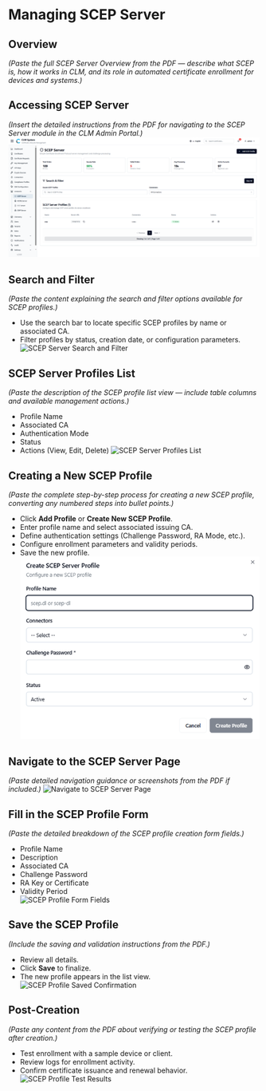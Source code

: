 # Managing SCEP Server

## Overview
*(Paste the full SCEP Server Overview from the PDF — describe what SCEP is, how it works in CLM, and its role in automated certificate enrollment for devices and systems.)*

## Accessing SCEP Server
*(Insert the detailed instructions from the PDF for navigating to the SCEP Server module in the CLM Admin Portal.)*
![SCEP Server Page Overview](images/scep_server_page_overview.png)

## Search and Filter
*(Paste the content explaining the search and filter options available for SCEP profiles.)*
- Use the search bar to locate specific SCEP profiles by name or associated CA.  
- Filter profiles by status, creation date, or configuration parameters.  
![SCEP Server Search and Filter](images/scep_server_search_filter.png)

## SCEP Server Profiles List
*(Paste the description of the SCEP profile list view — include table columns and available management actions.)*
- Profile Name  
- Associated CA  
- Authentication Mode  
- Status  
- Actions (View, Edit, Delete)
![SCEP Server Profiles List](images/scep_server_profiles_list.png)

## Creating a New SCEP Profile
*(Paste the complete step-by-step process for creating a new SCEP profile, converting any numbered steps into bullet points.)*
- Click **Add Profile** or **Create New SCEP Profile**.  
- Enter profile name and select associated issuing CA.  
- Define authentication settings (Challenge Password, RA Mode, etc.).  
- Configure enrollment parameters and validity periods.  
- Save the new profile.  
![Create SCEP Profile Form](images/create_scep_profile_form.png)

## Navigate to the SCEP Server Page
*(Paste detailed navigation guidance or screenshots from the PDF if included.)*
![Navigate to SCEP Server Page](images/navigate_scep_server_page.png)

## Fill in the SCEP Profile Form
*(Paste the detailed breakdown of the SCEP profile creation form fields.)*
- Profile Name  
- Description  
- Associated CA  
- Challenge Password  
- RA Key or Certificate  
- Validity Period  
![SCEP Profile Form Fields](images/scep_profile_form_fields.png)

## Save the SCEP Profile
*(Include the saving and validation instructions from the PDF.)*
- Review all details.  
- Click **Save** to finalize.  
- The new profile appears in the list view.  
![SCEP Profile Saved Confirmation](images/scep_profile_saved_confirmation.png)

## Post-Creation
*(Paste any content from the PDF about verifying or testing the SCEP profile after creation.)*
- Test enrollment with a sample device or client.  
- Review logs for enrollment activity.  
- Confirm certificate issuance and renewal behavior.  
![SCEP Profile Test Results](images/scep_profile_test_results.png)
